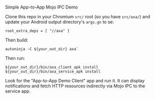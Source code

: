 Simple App-to-App Mojo IPC Demo

Clone this repo in your Chromium `src/` root (so you have `src/axa/`) and update
your Android output directory's `args.gn` to se:

```
root_extra_deps = [ "//axa" ]
```

Then build:

```
autoninja -C ${your_out_dir} axa`
```

Then run:

```
${your_out_dir}/bin/axa_client_apk install
${your_out_dir}/bin/axa_service_apk install
```

Look for the "App-to-App Demo Client" app and run it. It can display
notifications and fetch HTTP resources indirectly via Mojo IPC to the service
app.

